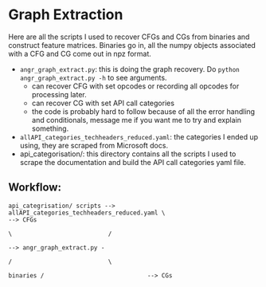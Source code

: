 # Graph Extraction
Here are all the scripts I used to recover CFGs and CGs from binaries and construct feature matrices.  Binaries go in, all the numpy objects associated with a CFG and CG come out in npz format.

- `angr_graph_extract.py`: this is doing the graph recovery. Do `python angr_graph_extract.py -h` to see arguments.
	- can recover CFG with set opcodes or recording all opcodes for processing later.
	- can recover CG with set API call categories
	- the code is probably hard to follow because of all the error handling and conditionals, message me if you want me to try and explain something.
- `allAPI_categories_techheaders_reduced.yaml`: the categories I ended up using, they are scraped from Microsoft docs. 
- api_categorisation/: this directory contains all the scripts I used to scrape the documentation and build the API call categories yaml file.

## Workflow:
```
api_categrisation/ scripts --> allAPI_categories_techheaders_reduced.yaml \                             --> CFGs
                                                                           \                           /
                                                                            --> angr_graph_extract.py -
                                                                           /                           \
                                                                 binaries /                             --> CGs
         
```
